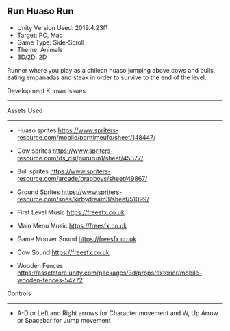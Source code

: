 Run Huaso Run
--------------------------------------
+ Unity Version Used: 2019.4.23f1
+ Target: PC, Mac
+ Game Type: Side-Scroll
+ Theme: Animals
+ 3D/2D: 2D 


Runner where you play as a chilean huaso jumping above cows and bulls, eating empanadas and steak in order to survive to the end of the level.


Development Known Issues
**************************************


Assets Used
*************************************
+ Huaso sprites
https://www.spriters-resource.com/mobile/parttimeufo/sheet/148447/

+ Cow sprites
https://www.spriters-resource.com/ds_dsi/pururun1/sheet/45377/

+ Bull sprites
https://www.spriters-resource.com/arcade/brapboys/sheet/49867/

+ Ground Sprites
https://www.spriters-resource.com/snes/kirbydream3/sheet/51099/

+ First Level Music
https://freesfx.co.uk

+ Main Menu Music
https://freesfx.co.uk

+ Game Moover Sound
https://freesfx.co.uk

+ Cow Sound
https://freesfx.co.uk

+ Wooden Fences
https://assetstore.unity.com/packages/3d/props/exterior/mobile-wooden-fences-54772


Controls
**********************
+ A-D or Left and Right arrows for Character movement and W, Up Arrow or Spacebar for Jump movement
